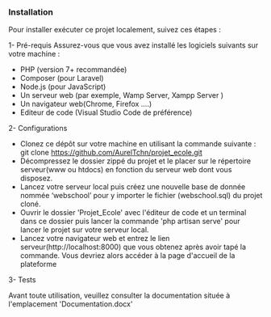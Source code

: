 ### Installation
Pour installer exécuter ce projet localement, suivez ces étapes :

1-	Pré-requis 
Assurez-vous que vous avez installé les logiciels suivants sur votre machine :

- PHP (version 7+ recommandée)
- Composer (pour Laravel)
- Node.js (pour JavaScript)
- Un serveur web (par exemple, Wamp Server, Xampp Server )
- Un navigateur web(Chrome, Firefox ….)
- Editeur de code (Visual Studio Code de préférence)

2-	Configurations

- Clonez ce dépôt sur votre machine en utilisant la commande suivante :  git clone https://github.com/AurelTchn/projet_ecole.git
- Décompressez le dossier zippé du projet et le placer sur le répertoire serveur(www ou htdocs) en fonction du serveur web dont vous disposez. 
- Lancez votre serveur local puis créez une nouvelle base de donnée nommée ‘webschool’ pour y importer le fichier (webschool.sql) du projet cloné.
- Ouvrir le dossier 'Projet_Ecole' avec l'éditeur de code et un terminal dans ce dossier puis lancer la commande 'php artisan serve' pour lancer le projet sur votre serveur local.
- Lancez votre navigateur web et entrez le lien serveur(http://localhost:8000) que vous obtenez après avoir tapé la commande. Vous devriez alors accéder à la page d'accueil de la plateforme

3- Tests

Avant toute utilisation, veuillez consulter la documentation située à l'emplacement 'Documentation.docx'


